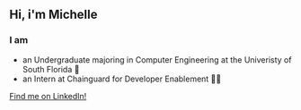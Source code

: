 ## Hi, i'm Michelle

### I am
+ an Undergraduate majoring in Computer Engineering at the Univeristy of South Florida 🤘
+ an Intern at Chainguard for Developer Enablement 🧑‍💻

[Find me on LinkedIn!](https://www.linkedin.com/in/mcaveety/)
<!--
**mcaveety/mcaveety** is a ✨ _special_ ✨ repository because its `README.md` (this file) appears on your GitHub profile.

Here are some ideas to get you started:

- 🔭 I’m currently working on ...
- 🌱 I’m currently learning ...
- 👯 I’m looking to collaborate on ...
- 🤔 I’m looking for help with ...
- 💬 Ask me about ...
- 📫 How to reach me: ...
- 😄 Pronouns: ...
- ⚡ Fun fact: ...
-->
